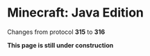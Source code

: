 # Minecraft: Java Edition

Changes from protocol **315** to **316**

__This page is still under construction__
